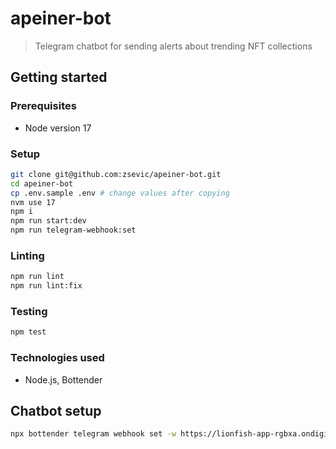 # apeiner-bot

> Telegram chatbot for sending alerts about trending NFT collections

## Getting started

### Prerequisites

- Node version 17

### Setup

```bash
git clone git@github.com:zsevic/apeiner-bot.git
cd apeiner-bot
cp .env.sample .env # change values after copying
nvm use 17
npm i
npm run start:dev
npm run telegram-webhook:set
```

### Linting

```bash
npm run lint
npm run lint:fix
```

### Testing

```bash
npm test
```

### Technologies used

- Node.js, Bottender

## Chatbot setup

```bash
npx bottender telegram webhook set -w https://lionfish-app-rgbxa.ondigitalocean.app/webhooks/telegram
```
